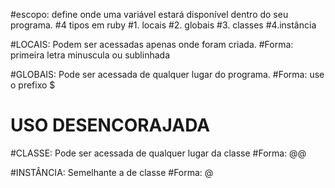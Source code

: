 #escopo: define onde uma variável estará disponível dentro do seu programa.
#4 tipos em ruby
#1. locais
#2. globais
#3. classes
#4.instância

#LOCAIS: Podem ser acessadas apenas onde foram criada.
#Forma: primeira letra minuscula ou sublinhada

#GLOBAIS: Pode ser acessada de qualquer lugar do programa.
#Forma: use o prefixo $

# USO DESENCORAJADA

#CLASSE: Pode ser acessada de qualquer lugar da classe
#Forma: @@

#INSTÂNCIA: Semelhante a de classe
#Forma: @
